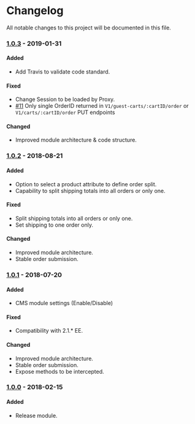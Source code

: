 # Changelog
All notable changes to this project will be documented in this file.

### [1.0.3](https://github.com/magestat/magento2-split-order/releases/tag/1.0.3) - 2019-01-31
#### Added
- Add Travis to validate code standard.

#### Fixed
- Change Session to be loaded by Proxy.
- [#11](https://github.com/magestat/magento2-split-order/issues/11) Only single OrderID returned in `V1/guest-carts/:cartID/order` or `V1/carts/:cartID/order` PUT endpoints

#### Changed
- Improved module architecture & code structure.


### [1.0.2](https://github.com/magestat/magento2-split-order/releases/tag/1.0.2) - 2018-08-21
#### Added
- Option to select a product attribute to define order split.
- Capability to split shipping totals into all orders or only one.

#### Fixed
- Split shipping totals into all orders or only one.
- Set shipping to one order only.

#### Changed
- Improved module architecture.
- Stable order submission.


### [1.0.1](https://github.com/magestat/magento2-split-order/releases/tag/1.0.1) - 2018-07-20
#### Added
- CMS module settings (Enable/Disable)

#### Fixed
- Compatibility with 2.1.* EE.

#### Changed
- Improved module architecture.
- Stable order submission.
- Expose methods to be intercepted.


### [1.0.0](https://github.com/magestat/magento2-split-order/releases/tag/1.0.0) - 2018-02-15
#### Added
- Release module.